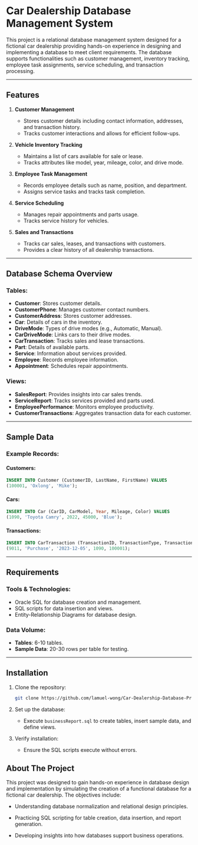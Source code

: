 # Car Dealership Database Management System

This project is a relational database management system designed for a fictional car dealership providing hands-on experience in designing and implementing a database to meet client requirements. The database supports functionalities such as customer management, inventory tracking, employee task assignments, service scheduling, and transaction processing.

---

## Features

1. **Customer Management**
   - Stores customer details including contact information, addresses, and transaction history.
   - Tracks customer interactions and allows for efficient follow-ups.

2. **Vehicle Inventory Tracking**
   - Maintains a list of cars available for sale or lease.
   - Tracks attributes like model, year, mileage, color, and drive mode.

3. **Employee Task Management**
   - Records employee details such as name, position, and department.
   - Assigns service tasks and tracks task completion.

4. **Service Scheduling**
   - Manages repair appointments and parts usage.
   - Tracks service history for vehicles.

5. **Sales and Transactions**
   - Tracks car sales, leases, and transactions with customers.
   - Provides a clear history of all dealership transactions.

---

## Database Schema Overview

### Tables:

- **Customer**: Stores customer details.
- **CustomerPhone**: Manages customer contact numbers.
- **CustomerAddress**: Stores customer addresses.
- **Car**: Details of cars in the inventory.
- **DriveMode**: Types of drive modes (e.g., Automatic, Manual).
- **CarDriveMode**: Links cars to their drive modes.
- **CarTransaction**: Tracks sales and lease transactions.
- **Part**: Details of available parts.
- **Service**: Information about services provided.
- **Employee**: Records employee information.
- **Appointment**: Schedules repair appointments.

### Views:

- **SalesReport**: Provides insights into car sales trends.
- **ServiceReport**: Tracks services provided and parts used.
- **EmployeePerformance**: Monitors employee productivity.
- **CustomerTransactions**: Aggregates transaction data for each customer.

---

## Sample Data

### Example Records:

#### Customers:
```sql
INSERT INTO Customer (CustomerID, LastName, FirstName) VALUES
(100001, 'Oxlong', 'Mike');
```

#### Cars:
```sql
INSERT INTO Car (CarID, CarModel, Year, Mileage, Color) VALUES
(1090, 'Toyota Camry', 2022, 45000, 'Blue');
```

#### Transactions:
```sql
INSERT INTO CarTransaction (TransactionID, TransactionType, TransactionDate, CarID, CustomerID) VALUES
(9011, 'Purchase', '2023-12-05', 1090, 100001);
```

---

## Requirements

### Tools & Technologies:

- Oracle SQL for database creation and management.
- SQL scripts for data insertion and views.
- Entity-Relationship Diagrams for database design.

### Data Volume:

- **Tables**: 6-10 tables.
- **Sample Data**: 20-30 rows per table for testing.

---

## Installation

1. Clone the repository:
   ```bash
   git clone https://github.com/lamuel-wong/Car-Dealership-Database-Project/tree/main
   ```

2. Set up the database:
   - Execute `businessReport.sql` to create tables, insert sample data, and define views.

3. Verify installation:
   - Ensure the SQL scripts execute without errors.

## About The Project

This project was designed to gain hands-on experience in database design and implementation by simulating the creation of a functional database for a fictional car dealership. The objectives include:

- Understanding database normalization and relational design principles.

- Practicing SQL scripting for table creation, data insertion, and report generation.

- Developing insights into how databases support business operations.
